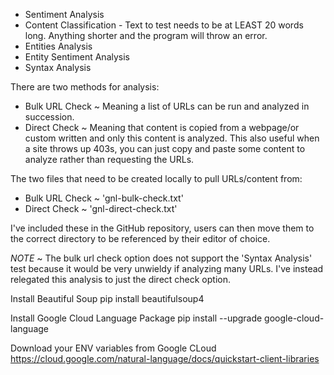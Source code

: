 - Sentiment Analysis
- Content Classification - Text to test needs to be at LEAST 20 words long. Anything shorter and the program will throw an error.
- Entities Analysis
- Entity Sentiment Analysis
- Syntax Analysis


There are two methods for analysis:
- Bulk URL Check ~ Meaning a list of URLs can be run and analyzed in succession.
- Direct Check ~ Meaning that content is copied from a webpage/or custom written and only this content is analyzed.
    This also useful when a site throws up 403s, you can just copy and paste some content to analyze rather than requesting the URLs.

The two files that need to be created locally to pull URLs/content from:
- Bulk URL Check ~ 'gnl-bulk-check.txt'
- Direct Check ~ 'gnl-direct-check.txt'

I've included these in the GitHub repository, users can then move them to the correct directory to be referenced by their editor of choice.

*NOTE* ~ The bulk url check option does not support the 'Syntax Analysis' test because it would be very unwieldy if analyzing many URLs. I've instead relegated this analysis to just the direct check option.


Install Beautiful Soup
pip install beautifulsoup4

Install Google Cloud Language Package
pip install --upgrade google-cloud-language

Download your ENV variables from Google CLoud
https://cloud.google.com/natural-language/docs/quickstart-client-libraries